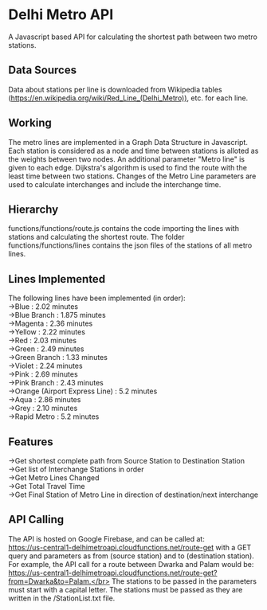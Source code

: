 # Delhi Metro API
A Javascript based API for calculating the shortest path between two metro stations.

## Data Sources
Data about stations per line is downloaded from Wikipedia tables (https://en.wikipedia.org/wiki/Red_Line_(Delhi_Metro)), etc. for each line.

## Working
The metro lines are implemented in a Graph Data Structure in Javascript. 
Each station is considered as a node and time between stations is alloted as the weights between two nodes. 
An additional parameter "Metro line" is given to each edge. 
Dijkstra's algorithm is used to find the route with the least time between two stations. 
Changes of the Metro Line parameters are used to calculate interchanges and include the interchange time.

## Hierarchy
functions/functions/route.js contains the code importing the lines with stations and calculating the shortest route. The folder functions/functions/lines contains the json files of the stations of all metro lines.

## Lines Implemented
The following lines have been implemented (in order):</br>
  ->Blue : 2.02 minutes</br>
  ->Blue Branch : 1.875 minutes</br>
  ->Magenta : 2.36 minutes</br>
  ->Yellow : 2.22 minutes</br>
  ->Red : 2.03 minutes</br>
  ->Green : 2.49 minutes</br>
  ->Green Branch : 1.33 minutes</br>
  ->Violet : 2.24 minutes</br>
  ->Pink : 2.69 minutes</br>
  ->Pink Branch : 2.43 minutes</br>
  ->Orange (Airport Express Line) : 5.2 minutes</br>
  ->Aqua : 2.86 minutes</br>
  ->Grey : 2.10 minutes</br>
  ->Rapid Metro : 5.2 minutes</br>
## Features
  ->Get shortest complete path from Source Station to Destination Station</br>
  ->Get list of Interchange Stations in order</br>
  ->Get Metro Lines Changed</br>
  ->Get Total Travel Time</br>
  ->Get Final Station of Metro Line in direction of destination/next interchange</br>
 
 ## API Calling
  The API is hosted on Google Firebase, and can be called at:</br>
  https://us-central1-delhimetroapi.cloudfunctions.net/route-get
  with a GET query and parameters as from (source station) and to (destination station).</br>
  For example, the API call for a route between Dwarka and Palam would be: https://us-central1-delhimetroapi.cloudfunctions.net/route-get?from=Dwarka&to=Palam.</br>
  The stations to be passed in the parameters must start with a capital letter. The stations must be passed as they are written in the /StationList.txt file.

